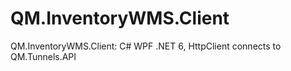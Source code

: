 # QM.InventoryWMS.Client
QM.InventoryWMS.Client: C# WPF .NET 6, HttpClient connects to QM.Tunnels.API
